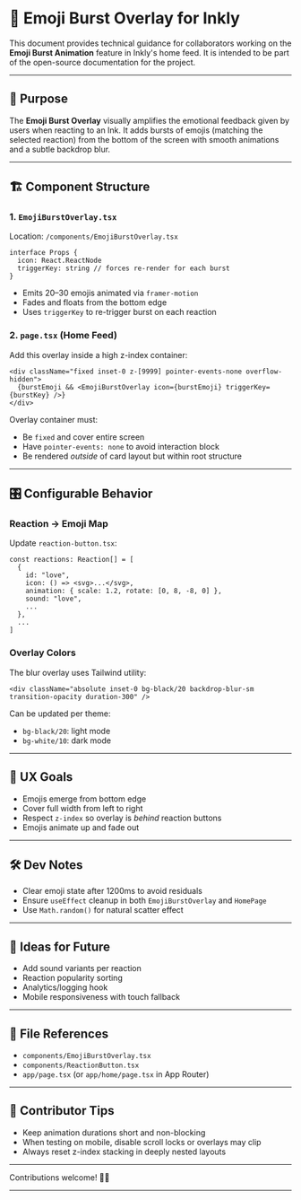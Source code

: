 # 🎉 Emoji Burst Overlay for Inkly

This document provides technical guidance for collaborators working on the **Emoji Burst Animation** feature in Inkly's home feed. It is intended to be part of the open-source documentation for the project.

---

## 🧩 Purpose

The **Emoji Burst Overlay** visually amplifies the emotional feedback given by users when reacting to an Ink. It adds bursts of emojis (matching the selected reaction) from the bottom of the screen with smooth animations and a subtle backdrop blur.

---

## 🏗️ Component Structure

### 1. **`EmojiBurstOverlay.tsx`**

Location: `/components/EmojiBurstOverlay.tsx`

```tsx
interface Props {
  icon: React.ReactNode
  triggerKey: string // forces re-render for each burst
}
```

* Emits 20–30 emojis animated via `framer-motion`
* Fades and floats from the bottom edge
* Uses `triggerKey` to re-trigger burst on each reaction

### 2. **`page.tsx`** (Home Feed)

Add this overlay inside a high z-index container:

```tsx
<div className="fixed inset-0 z-[9999] pointer-events-none overflow-hidden">
  {burstEmoji && <EmojiBurstOverlay icon={burstEmoji} triggerKey={burstKey} />}
</div>
```

Overlay container must:

* Be `fixed` and cover entire screen
* Have `pointer-events: none` to avoid interaction block
* Be rendered *outside* of card layout but within root structure

---

## 🎛️ Configurable Behavior

### Reaction → Emoji Map

Update `reaction-button.tsx`:

```tsx
const reactions: Reaction[] = [
  {
    id: "love",
    icon: () => <svg>...</svg>,
    animation: { scale: 1.2, rotate: [0, 8, -8, 0] },
    sound: "love",
    ...
  },
  ...
]
```

### Overlay Colors

The blur overlay uses Tailwind utility:

```tsx
<div className="absolute inset-0 bg-black/20 backdrop-blur-sm transition-opacity duration-300" />
```

Can be updated per theme:

* `bg-black/20`: light mode
* `bg-white/10`: dark mode

---

## 🎨 UX Goals

* Emojis emerge from bottom edge
* Cover full width from left to right
* Respect `z-index` so overlay is *behind* reaction buttons
* Emojis animate up and fade out

---

## 🛠️ Dev Notes

* Clear emoji state after 1200ms to avoid residuals
* Ensure `useEffect` cleanup in both `EmojiBurstOverlay` and `HomePage`
* Use `Math.random()` for natural scatter effect

---

## 🔮 Ideas for Future

* Add sound variants per reaction
* Reaction popularity sorting
* Analytics/logging hook
* Mobile responsiveness with touch fallback

---

## 📁 File References

* `components/EmojiBurstOverlay.tsx`
* `components/ReactionButton.tsx`
* `app/page.tsx` (or `app/home/page.tsx` in App Router)

---

## 👥 Contributor Tips

* Keep animation durations short and non-blocking
* When testing on mobile, disable scroll locks or overlays may clip
* Always reset z-index stacking in deeply nested layouts

---

Contributions welcome! 🎨✨

---
